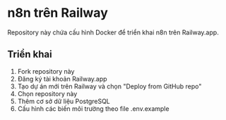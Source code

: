 # n8n trên Railway

Repository này chứa cấu hình Docker để triển khai n8n trên Railway.app.

## Triển khai

1. Fork repository này
2. Đăng ký tài khoản Railway.app
3. Tạo dự án mới trên Railway và chọn "Deploy from GitHub repo"
4. Chọn repository này
5. Thêm cơ sở dữ liệu PostgreSQL
6. Cấu hình các biến môi trường theo file .env.example

